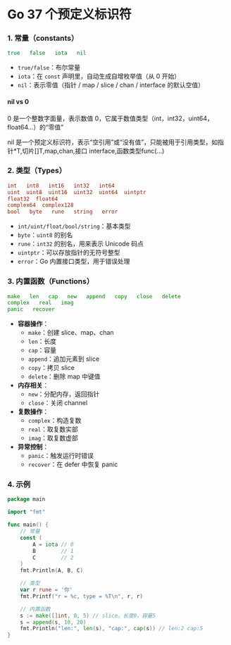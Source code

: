 

# Go 37 个预定义标识符

### 1. 常量（constants）

```go
true   false   iota   nil
```

- `true/false`：布尔常量
- `iota`：在 `const` 声明里，自动生成自增枚举值（从 0 开始）
- `nil`：表示零值（指针 / map / slice / chan / interface 的默认空值）

#### nil vs 0

0 是一个整数字面量，表示数值 0，它属于数值类型（int，int32，uint64，float64...）的“零值”  

nil 是一个预定义标识符，表示“空引用”或“没有值”，只能被用于引用类型，如指针*T,切片[]T,map,chan,接口 interface,函数类型func(...)

### 2. 类型（Types）

```go
int   int8   int16   int32   int64
uint  uint8  uint16  uint32  uint64  uintptr
float32  float64
complex64  complex128
bool   byte   rune   string   error
```

- `int/uint/float/bool/string`：基本类型
- `byte`：`uint8` 的别名
- `rune`：`int32` 的别名，用来表示 Unicode 码点
- `uintptr`：可以存放指针的无符号整型
- `error`：Go 内置接口类型，用于错误处理

### 3. 内置函数（Functions）

```go
make   len   cap   new   append   copy   close   delete
complex   real   imag
panic   recover
```

- **容器操作**：
  - `make`：创建 slice、map、chan
  - `len`：长度
  - `cap`：容量
  - `append`：追加元素到 slice
  - `copy`：拷贝 slice
  - `delete`：删除 map 中键值
- **内存相关**：
  - `new`：分配内存，返回指针
  - `close`：关闭 channel
- **复数操作**：
  - `complex`：构造复数
  - `real`：取复数实部
  - `imag`：取复数虚部
- **异常控制**：
  - `panic`：触发运行时错误
  - `recover`：在 defer 中恢复 panic

### 4.  示例

```go
package main

import "fmt"

func main() {
    // 常量
    const (
        A = iota // 0
        B        // 1
        C        // 2
    )
    fmt.Println(A, B, C)

    // 类型
    var r rune = '你'
    fmt.Printf("r = %c, type = %T\n", r, r)

    // 内置函数
    s := make([]int, 0, 5) // slice，长度0，容量5
    s = append(s, 10, 20)
    fmt.Println("len:", len(s), "cap:", cap(s)) // len:2 cap:5
}
```